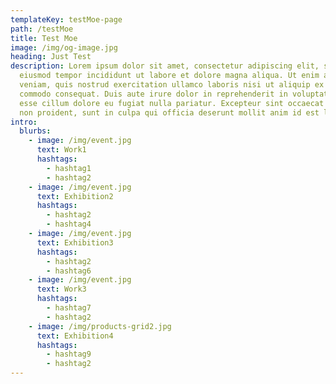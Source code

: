 ```yaml
---
templateKey: testMoe-page
path: /testMoe
title: Test Moe
image: /img/og-image.jpg
heading: Just Test
description: Lorem ipsum dolor sit amet, consectetur adipiscing elit, sed do
  eiusmod tempor incididunt ut labore et dolore magna aliqua. Ut enim ad minim
  veniam, quis nostrud exercitation ullamco laboris nisi ut aliquip ex ea
  commodo consequat. Duis aute irure dolor in reprehenderit in voluptate velit
  esse cillum dolore eu fugiat nulla pariatur. Excepteur sint occaecat cupidatat
  non proident, sunt in culpa qui officia deserunt mollit anim id est laborum.
intro:
  blurbs:
    - image: /img/event.jpg
      text: Work1
      hashtags:
        - hashtag1
        - hashtag2
    - image: /img/event.jpg
      text: Exhibition2
      hashtags:
        - hashtag2
        - hashtag4
    - image: /img/event.jpg
      text: Exhibition3
      hashtags:
        - hashtag2
        - hashtag6
    - image: /img/event.jpg
      text: Work3
      hashtags:
        - hashtag7
        - hashtag2
    - image: /img/products-grid2.jpg
      text: Exhibition4
      hashtags:
        - hashtag9
        - hashtag2
---
```

